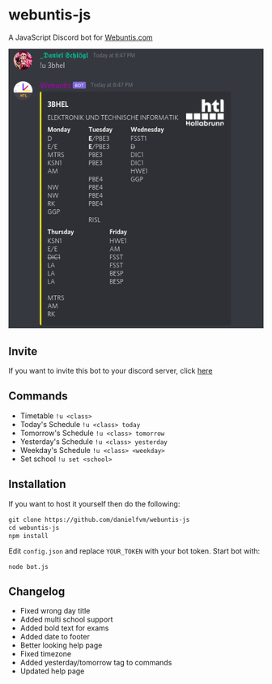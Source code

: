 # webuntis-js
A JavaScript Discord bot for [Webuntis.com](https://webuntis.com/)

![Screenshot](https://github.com/danielfvm/webuntis-js/blob/main/res/screenshot.png?raw=true)

## Invite
If you want to invite this bot to your discord server, click [here](https://discord.com/api/oauth2/authorize?client_id=761504244163280906&permissions=67584&scope=bot)

## Commands
* Timetable `!u <class>`
* Today's Schedule `!u <class> today`
* Tomorrow's Schedule `!u <class> tomorrow`
* Yesterday's Schedule `!u <class> yesterday`
* Weekday's Schedule `!u <class> <weekday>`
* Set school `!u set <school>`

## Installation
If you want to host it yourself then do the following:
```
git clone https://github.com/danielfvm/webuntis-js
cd webuntis-js
npm install
```

Edit `config.json` and replace `YOUR_TOKEN` with your bot token.
Start bot with:
```
node bot.js
```

## Changelog
* Fixed wrong day title
* Added multi school support
* Added bold text for exams
* Added date to footer
* Better looking help page
* Fixed timezone
* Added yesterday/tomorrow tag to commands
* Updated help page

